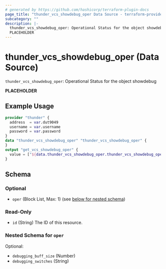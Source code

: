 ```yaml
---
# generated by https://github.com/hashicorp/terraform-plugin-docs
page_title: "thunder_vcs_showdebug_oper Data Source - terraform-provider-thunder"
subcategory: ""
description: |-
  thunder_vcs_showdebug_oper: Operational Status for the object showdebug
  PLACEHOLDER
---
```


# thunder_vcs_showdebug_oper (Data Source)

`thunder_vcs_showdebug_oper`: Operational Status for the object showdebug

__PLACEHOLDER__

## Example Usage

```terraform
provider "thunder" {
  address  = var.dut9049
  username = var.username
  password = var.password
}
data "thunder_vcs_showdebug_oper" "thunder_vcs_showdebug_oper" {
}
output "get_vcs_showdebug_oper" {
  value = ["${data.thunder_vcs_showdebug_oper.thunder_vcs_showdebug_oper}"]
}
```

<!-- schema generated by tfplugindocs -->
## Schema

### Optional

- `oper` (Block List, Max: 1) (see [below for nested schema](#nestedblock--oper))

### Read-Only

- `id` (String) The ID of this resource.

<a id="nestedblock--oper"></a>
### Nested Schema for `oper`

Optional:

- `debugging_buff_size` (Number)
- `debugging_switches` (String)


